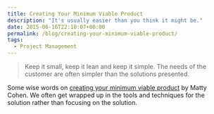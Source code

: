 ```yaml
---
title: Creating Your Minimum Viable Product
description: "It's usually easier than you think it might be."
date: 2015-06-16T22:10:07+00:00
permalink: /blog/creating-your-minimum-viable-product/
tags:
  - Project Management
---
```


> Keep it small, keep it lean and keep it simple. The needs of the customer are often simpler than the solutions presented.

Some wise words on [creating your minimum viable product](http://matty.co.za/creating-minimum-viable-product/) by Matty Cohen. We often get wrapped up in the tools and techniques for the solution rather than focusing on the solution.
